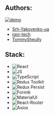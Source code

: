 ## Authors:

[![demo](https://img.shields.io/badge/-demo-brightgreen?style=for-the-badge&logo=github)](https://igor-tech.github.io/friday-project-cards/)

- [Srh-Yakovenko-ua](https://github.com/Srh-Yakovenko-ua)
- [igor-tech](https://github.com/igor-tech)
- [TommySheully](https://github.com/TommySheully)

## Stack:

- <img alt="React" src="https://img.shields.io/badge/react-%2320232a.svg?style=for-the-badge&logo=react&logoColor=%2361DAFB">
- <img alt="JS" src="https://img.shields.io/badge/JavaScript-F7DF1E?style=for-the-badge&logo=javascript&logoColor=black">
- <img alt="TypeScript" src="https://img.shields.io/badge/TypeScript-007ACC?style=for-the-badge&logo=typescript&logoColor=white">
- <img alt="Redux Toolkit" src="https://img.shields.io/badge/Redux Toolkit-593D88?style=for-the-badge&logo=redux&logoColor=white">
- <img alt="Redux Persist" src="https://img.shields.io/badge/Redux Persist-593D88?style=for-the-badge&logo=redux&logoColor=white">
- <img alt="Formik" src="https://img.shields.io/badge/Formik/Yup-black?style=for-the-badge&logo=formik&logoColor=white">
- <img alt="MaterialUI" src="https://img.shields.io/badge/Material UI-%230081CB.svg?style=for-the-badge&logo=mui&logoColor=white">
- <img alt="React-Router" src="https://img.shields.io/badge/React Router-f44250?style=for-the-badge&logo=react-router&logoColor=black"/>
- <img alt="Axios" src="https://img.shields.io/badge/Axios-000000?style=for-the-badge&logo=axios&logoColor=white"/>